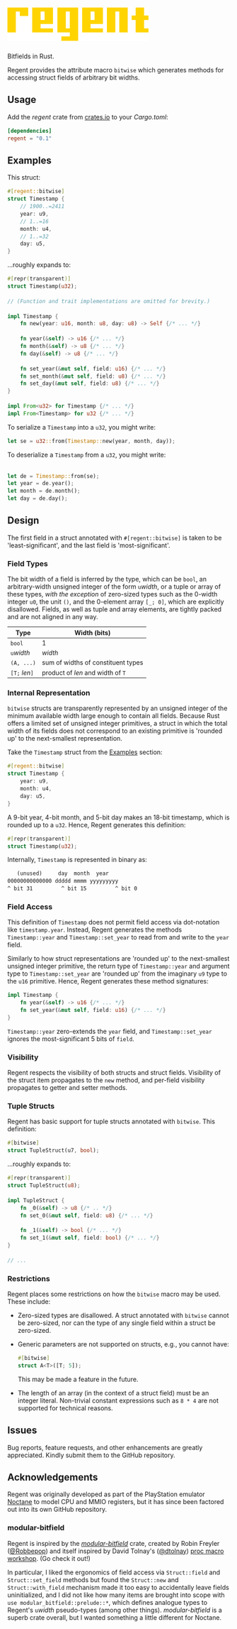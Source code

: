 # ![Regent](resources/regent@0.5x.png)

Bitfields in Rust.

Regent provides the attribute macro `bitwise` which generates methods for accessing struct fields of arbitrary bit widths.

## Usage

Add the *regent* crate from [crates.io](https://crates.io) to your *Cargo.toml*:

```toml
[dependencies]
regent = "0.1"
```

## Examples

This struct:

```rust
#[regent::bitwise]
struct Timestamp {
    // 1900..=2411
    year: u9,
    // 1..=16
    month: u4,
    // 1..=32
    day: u5,
}
```

...roughly expands to:

```rust
#[repr(transparent)]
struct Timestamp(u32);

// (Function and trait implementations are omitted for brevity.)

impl Timestamp {
    fn new(year: u16, month: u8, day: u8) -> Self {/* ... */}

    fn year(&self) -> u16 {/* ... */}
    fn month(&self) -> u8 {/* ... */}
    fn day(&self) -> u8 {/* ... */}

    fn set_year(&mut self, field: u16) {/* ... */}
    fn set_month(&mut self, field: u8) {/* ... */}
    fn set_day(&mut self, field: u8) {/* ... */}
}

impl From<u32> for Timestamp {/* ... */}
impl From<Timestamp> for u32 {/* ... */}
```

To serialize a `Timestamp` into a `u32`, you might write:

```rust
let se = u32::from(Timestamp::new(year, month, day));
```

To deserialize a `Timestamp` from a `u32`, you might write:

```rust

let de = Timestamp::from(se);
let year = de.year();
let month = de.month();
let day = de.day();
```

## Design

The first field in a struct annotated with `#[regent::bitwise]` is taken to be 'least-significant', and the last field is 'most-significant'.

### Field Types

The bit width of a field is inferred by the type, which can be `bool`,  an arbitrary-width unsigned integer of the form `u`*width*, or a tuple or array of these types, *with the exception* of zero-sized types such as the 0-width integer `u0`, the unit `()`, and the 0-element array `[_; 0]`, which are explicitly disallowed. Fields, as well as tuple and array elements, are tightly packed and are not aligned in any way.

| Type           | Width (bits)                       |
|----------------|------------------------------------|
| `bool`         | 1                                  |
| `u`*width*     | *width*                            |
| `(A, ...)`     | sum of widths of constituent types |
| `[T;` *len*`]` | product of *len* and width of `T`  |

### Internal Representation

`bitwise` structs are transparently represented by an unsigned integer of the minimum available width large enough to contain all fields. Because Rust offers a limited set of unsigned integer primitives, a struct in which the total width of its fields does not correspond to an existing primitive is 'rounded up' to the next-smallest representation.

Take the `Timestamp` struct from the [Examples](#examples) section:

```rust
#[regent::bitwise]
struct Timestamp {
    year: u9,
    month: u4,
    day: u5,
}
```

A 9-bit year, 4-bit month, and 5-bit day makes an 18-bit timestamp, which is rounded up to a `u32`. Hence, Regent generates this definition:

```rust
#[repr(transparent)]
struct Timestamp(u32);
```

Internally, `Timestamp` is represented in binary as:

```txt
   (unused)     day  month  year
00000000000000 ddddd mmmm yyyyyyyyy
^ bit 31         ^ bit 15         ^ bit 0
```

### Field Access

This definition of `Timestamp` does not permit field access via dot-notation like `timestamp.year`. Instead, Regent generates the methods `Timestamp::year` and `Timestamp::set_year` to read from and write to the `year` field.

Similarly to how struct representations are 'rounded up' to the next-smallest unsigned integer primitive, the return type of `Timestamp::year` and argument type to `Timestamp::set_year` are 'rounded up' from the imaginary `u9` type to the `u16` primitive. Hence, Regent generates these method signatures:

```rust
impl Timestamp {
    fn year(&self) -> u16 {/* ... */}
    fn set_year(&mut self, field: u16) {/* ... */}
}
```

`Timestamp::year` zero-extends the `year` field, and `Timestamp::set_year` ignores the most-significant 5 bits of `field`.

### Visibility

Regent respects the visibility of both structs and struct fields. Visibility of the struct item propagates to the `new` method, and per-field visibility propagates to getter and setter methods.

### Tuple Structs

Regent has basic support for tuple structs annotated with `bitwise`. This definition:

```rust
#[bitwise]
struct TupleStruct(u7, bool);
```

...roughly expands to:

```rust
#[repr(transparent)]
struct TupleStruct(u8);

impl TupleStruct {
    fn _0(&self) -> u8 {/* .. */}
    fn set_0(&mut self, field: u8) {/* ... */}

    fn _1(&self) -> bool {/* ... */}
    fn set_1(&mut self, field: bool) {/* ... */}
}

// ...
```

### Restrictions

Regent places some restrictions on how the `bitwise` macro may be used. These include:

- Zero-sized types are disallowed. A struct annotated with `bitwise` cannot be zero-sized, nor can the type of any single field within a struct be zero-sized.
- Generic parameters are not supported on structs, e.g., you cannot have:

    ```rust
    #[bitwise]
    struct A<T>([T; 5]);
    ```

  This may be made a feature in the future.
- The length of an array (in the context of a struct field) must be an integer literal. Non-trivial constant expressions such as `8 * 4` are not supported for technical reasons.

## Issues

Bug reports, feature requests, and other enhancements are greatly appreciated. Kindly submit them to the GitHub repository.

## Acknowledgements

Regent was originally developed as part of the PlayStation emulator [Noctane](https://github.com/norepimorphism/noctane) to model CPU and MMIO registers, but it has since been factored out into its own GitHub repository.

### modular-bitfield

Regent is inspired by the [*modular-bitfield*](https://crates.io/crates/modular-bitfield) crate, created by Robin Freyler ([@Robbepop](https://github.com/Robbepop)) and itself inspired by David Tolnay's ([@dtolnay](https://github.com/dtolnay)) [proc macro workshop](https://github.com/dtolnay/proc-macro-workshop/blob/master/README.md). (Go check it out!)

In particular, I liked the ergonomics of field access via `Struct::field` and `Struct::set_field` methods but found the `Struct::new` and `Struct::with_field` mechanism made it too easy to accidentally leave fields uninitialized, and I did not like how many items are brought into scope with `use modular_bitfield::prelude::*`, which defines analogue types to Regent's `u`*width* pseudo-types (among other things). *modular-bitfield* is a superb crate overall, but I wanted something a little different for Noctane.
